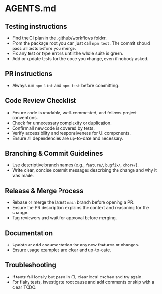 # AGENTS.md

## Testing instructions

- Find the CI plan in the .github/workflows folder.
- From the package root you can just call `npm test`. The commit should pass all tests before you merge.
- Fix any test or type errors until the whole suite is green.
- Add or update tests for the code you change, even if nobody asked.

## PR instructions

- Always run `npm lint` and `npm test` before committing.

## Code Review Checklist

- Ensure code is readable, well-commented, and follows project conventions.
- Check for unnecessary complexity or duplication.
- Confirm all new code is covered by tests.
- Verify accessibility and responsiveness for UI components.
- Ensure all dependencies are up-to-date and necessary.

## Branching & Commit Guidelines

- Use descriptive branch names (e.g., `feature/`, `bugfix/`, `chore/`).
- Write clear, concise commit messages describing the change and why it was made.

## Release & Merge Process

- Rebase or merge the latest `main` branch before opening a PR.
- Ensure the PR description explains the context and reasoning for the change.
- Tag reviewers and wait for approval before merging.

## Documentation

- Update or add documentation for any new features or changes.
- Ensure usage examples are clear and up-to-date.

## Troubleshooting

- If tests fail locally but pass in CI, clear local caches and try again.
- For flaky tests, investigate root cause and add comments or skip with a clear TODO.

